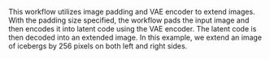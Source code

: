 This workflow utilizes image padding and VAE encoder to extend images. With the padding size specified, the workflow pads the input image and then encodes it into latent code using the VAE encoder. The latent code is then decoded into an extended image. In this example, we extend an image of icebergs by 256 pixels on both left and right sides.